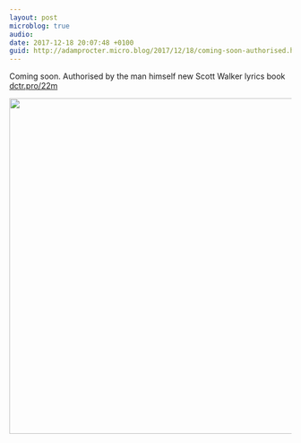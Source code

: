 ```yaml
---
layout: post
microblog: true
audio: 
date: 2017-12-18 20:07:48 +0100
guid: http://adamprocter.micro.blog/2017/12/18/coming-soon-authorised.html
---
```

Coming soon. Authorised by the man himself new Scott Walker lyrics book [dctr.pro/22m](http://dctr.pro/22m)

<img src="http://discursive.adamprocter.co.uk/uploads/2017/0b903d187a.jpg" width="600" height="600" />
